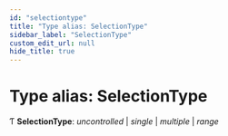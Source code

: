 ```yaml
---
id: "selectiontype"
title: "Type alias: SelectionType"
sidebar_label: "SelectionType"
custom_edit_url: null
hide_title: true
---
```


# Type alias: SelectionType

Ƭ **SelectionType**: *uncontrolled* \| *single* \| *multiple* \| *range*
